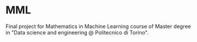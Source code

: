 # MML
Final project for Mathematics in Machine Learning course of Master degree in "Data science and engineering @ Politecnico di Torino". 
